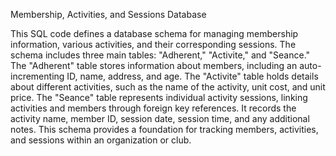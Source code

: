 Membership, Activities, and Sessions Database

This SQL code defines a database schema for managing membership information, various activities, and their corresponding sessions. The schema includes three main tables: "Adherent," "Activite," and "Seance." The "Adherent" table stores information about members, including an auto-incrementing ID, name, address, and age. The "Activite" table holds details about different activities, such as the name of the activity, unit cost, and unit price. The "Seance" table represents individual activity sessions, linking activities and members through foreign key references. It records the activity name, member ID, session date, session time, and any additional notes. This schema provides a foundation for tracking members, activities, and sessions within an organization or club.